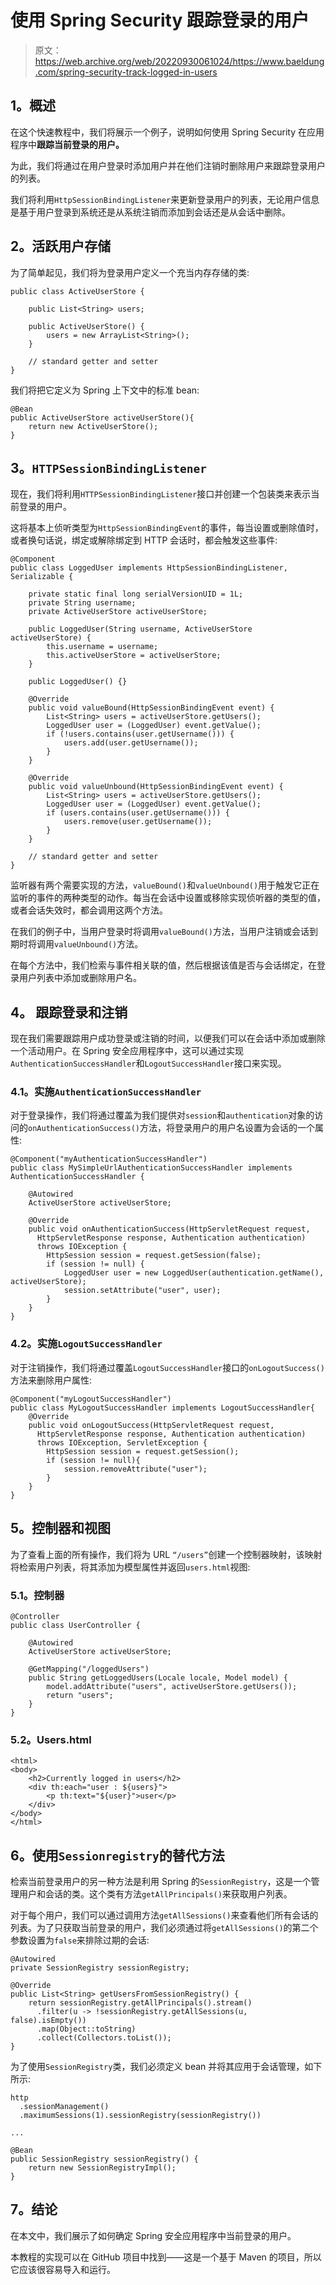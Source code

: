 # 使用 Spring Security 跟踪登录的用户

> 原文：<https://web.archive.org/web/20220930061024/https://www.baeldung.com/spring-security-track-logged-in-users>

## 1。概述

在这个快速教程中，我们将展示一个例子，说明如何使用 Spring Security 在应用程序中**跟踪当前登录的用户。**

为此，我们将通过在用户登录时添加用户并在他们注销时删除用户来跟踪登录用户的列表。

我们将利用`HttpSessionBindingListener`来更新登录用户的列表，无论用户信息是基于用户登录到系统还是从系统注销而添加到会话还是从会话中删除。

## 2。活跃用户存储

为了简单起见，我们将为登录用户定义一个充当内存存储的类: 

```
public class ActiveUserStore {

    public List<String> users;

    public ActiveUserStore() {
        users = new ArrayList<String>();
    }

    // standard getter and setter
}
```

我们将把它定义为 Spring 上下文中的标准 bean:

```
@Bean
public ActiveUserStore activeUserStore(){
    return new ActiveUserStore();
}
```

## 3。`HTTPSessionBindingListener`

现在，我们将利用`HTTPSessionBindingListener`接口并创建一个包装类来表示当前登录的用户。

这将基本上侦听类型为`HttpSessionBindingEvent`的事件，每当设置或删除值时，或者换句话说，绑定或解除绑定到 HTTP 会话时，都会触发这些事件:

```
@Component
public class LoggedUser implements HttpSessionBindingListener, Serializable {

    private static final long serialVersionUID = 1L;
    private String username; 
    private ActiveUserStore activeUserStore;

    public LoggedUser(String username, ActiveUserStore activeUserStore) {
        this.username = username;
        this.activeUserStore = activeUserStore;
    }

    public LoggedUser() {}

    @Override
    public void valueBound(HttpSessionBindingEvent event) {
        List<String> users = activeUserStore.getUsers();
        LoggedUser user = (LoggedUser) event.getValue();
        if (!users.contains(user.getUsername())) {
            users.add(user.getUsername());
        }
    }

    @Override
    public void valueUnbound(HttpSessionBindingEvent event) {
        List<String> users = activeUserStore.getUsers();
        LoggedUser user = (LoggedUser) event.getValue();
        if (users.contains(user.getUsername())) {
            users.remove(user.getUsername());
        }
    }

    // standard getter and setter
}
```

监听器有两个需要实现的方法，`valueBound()`和`valueUnbound()`用于触发它正在监听的事件的两种类型的动作。每当在会话中设置或移除实现侦听器的类型的值，或者会话失效时，都会调用这两个方法。

在我们的例子中，当用户登录时将调用`valueBound()`方法，当用户注销或会话到期时将调用`valueUnbound()`方法。

在每个方法中，我们检索与事件相关联的值，然后根据该值是否与会话绑定，在登录用户列表中添加或删除用户名。

## 4。 **跟踪登录和注销**

现在我们需要跟踪用户成功登录或注销的时间，以便我们可以在会话中添加或删除一个活动用户。在 Spring 安全应用程序中，这可以通过实现`AuthenticationSuccessHandler`和`LogoutSuccessHandler`接口来实现。

### 4.1。实施`AuthenticationSuccessHandler`

对于登录操作，我们将通过覆盖为我们提供对`session`和`authentication`对象的访问的`onAuthenticationSuccess()`方法，将登录用户的用户名设置为会话的一个属性:

```
@Component("myAuthenticationSuccessHandler")
public class MySimpleUrlAuthenticationSuccessHandler implements AuthenticationSuccessHandler {

    @Autowired
    ActiveUserStore activeUserStore;

    @Override
    public void onAuthenticationSuccess(HttpServletRequest request, 
      HttpServletResponse response, Authentication authentication) 
      throws IOException {
        HttpSession session = request.getSession(false);
        if (session != null) {
            LoggedUser user = new LoggedUser(authentication.getName(), activeUserStore);
            session.setAttribute("user", user);
        }
    }
}
```

### 4.2。实施`LogoutSuccessHandler`

对于注销操作，我们将通过覆盖`LogoutSuccessHandler`接口的`onLogoutSuccess()`方法来删除用户属性:

```
@Component("myLogoutSuccessHandler")
public class MyLogoutSuccessHandler implements LogoutSuccessHandler{
    @Override
    public void onLogoutSuccess(HttpServletRequest request, 
      HttpServletResponse response, Authentication authentication)
      throws IOException, ServletException {
        HttpSession session = request.getSession();
        if (session != null){
            session.removeAttribute("user");
        }
    }
}
```

## 5。控制器和视图

为了查看上面的所有操作，我们将为 URL `“/users”`创建一个控制器映射，该映射将检索用户列表，将其添加为模型属性并返回`users.html`视图:

### 5.1。控制器

```
@Controller
public class UserController {

    @Autowired
    ActiveUserStore activeUserStore;

    @GetMapping("/loggedUsers")
    public String getLoggedUsers(Locale locale, Model model) {
        model.addAttribute("users", activeUserStore.getUsers());
        return "users";
    }
}
```

### 5.2。Users.html

```
<html>
<body>
    <h2>Currently logged in users</h2>
    <div th:each="user : ${users}">
        <p th:text="${user}">user</p>
    </div>
</body>
</html> 
```

## 6。使用`Sessionregistry`的替代方法

检索当前登录用户的另一种方法是利用 Spring 的`SessionRegistry`，这是一个管理用户和会话的类。这个类有方法`getAllPrincipals()`来获取用户列表。

对于每个用户，我们可以通过调用方法`getAllSessions()`来查看他们所有会话的列表。为了只获取当前登录的用户，我们必须通过将`getAllSessions()`的第二个参数设置为`false`来排除过期的会话:

```
@Autowired
private SessionRegistry sessionRegistry;

@Override
public List<String> getUsersFromSessionRegistry() {
    return sessionRegistry.getAllPrincipals().stream()
      .filter(u -> !sessionRegistry.getAllSessions(u, false).isEmpty())
      .map(Object::toString)
      .collect(Collectors.toList());
}
```

为了使用`SessionRegistry`类，我们必须定义 bean 并将其应用于会话管理，如下所示:

```
http
  .sessionManagement()
  .maximumSessions(1).sessionRegistry(sessionRegistry())

...

@Bean
public SessionRegistry sessionRegistry() {
    return new SessionRegistryImpl();
}
```

## 7。结论

在本文中，我们展示了如何确定 Spring 安全应用程序中当前登录的用户。

本教程的实现可以在 GitHub 项目中找到——这是一个基于 Maven 的项目，所以它应该很容易导入和运行。